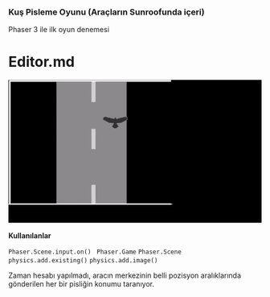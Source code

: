 ### Kuş Pisleme Oyunu (Araçların Sunroofunda içeri)

Phaser 3 ile ilk oyun denemesi

# Editor.md

![](assets/ezgif_bird_framed.gif)



**Kullanılanlar**


`Phaser.Scene.input.on()`
` Phaser.Game`
`Phaser.Scene`
`physics.add.existing()`
`physics.add.image()`

Zaman hesabı yapılmadı, aracın merkezinin belli pozisyon aralıklarında gönderilen her bir pisliğin konumu taranıyor.


